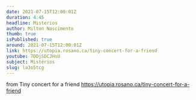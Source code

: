 ```yaml
---
date: 2021-07-15T12:00:01Z
duration: 4:45
headline: Misterios
author: Milton Nascimento
thumb: true
isPublished: true
around: 2021-07-15T12:00:01Z
link: https://utopia.rosano.ca/tiny-concert-for-a-friend
youtube: 7DDjSDCJHsU
subject: Mistérios
slug: la3o5tcg
---
```

from Tiny concert for a friend https://utopia.rosano.ca/tiny-concert-for-a-friend

